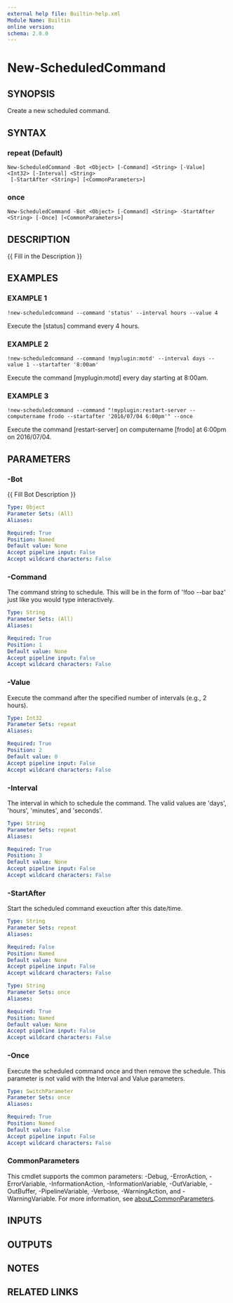 ```yaml
---
external help file: Builtin-help.xml
Module Name: Builtin
online version:
schema: 2.0.0
---
```


# New-ScheduledCommand

## SYNOPSIS
Create a new scheduled command.

## SYNTAX

### repeat (Default)
```
New-ScheduledCommand -Bot <Object> [-Command] <String> [-Value] <Int32> [-Interval] <String>
 [-StartAfter <String>] [<CommonParameters>]
```

### once
```
New-ScheduledCommand -Bot <Object> [-Command] <String> -StartAfter <String> [-Once] [<CommonParameters>]
```

## DESCRIPTION
{{ Fill in the Description }}

## EXAMPLES

### EXAMPLE 1
```
!new-scheduledcommand --command 'status' --interval hours --value 4
```

Execute the \[status\] command every 4 hours.

### EXAMPLE 2
```
!new-scheduledcommand --command !myplugin:motd' --interval days --value 1 --startafter '8:00am'
```

Execute the command \[myplugin:motd\] every day starting at 8:00am.

### EXAMPLE 3
```
!new-scheduledcommand --command "!myplugin:restart-server --computername frodo --startafter '2016/07/04 6:00pm'" --once
```

Execute the command \[restart-server\] on computername \[frodo\] at 6:00pm on 2016/07/04.

## PARAMETERS

### -Bot
{{ Fill Bot Description }}

```yaml
Type: Object
Parameter Sets: (All)
Aliases:

Required: True
Position: Named
Default value: None
Accept pipeline input: False
Accept wildcard characters: False
```

### -Command
The command string to schedule.
This will be in the form of '!foo --bar baz' just like you would
type interactively.

```yaml
Type: String
Parameter Sets: (All)
Aliases:

Required: True
Position: 1
Default value: None
Accept pipeline input: False
Accept wildcard characters: False
```

### -Value
Execute the command after the specified number of intervals (e.g., 2 hours).

```yaml
Type: Int32
Parameter Sets: repeat
Aliases:

Required: True
Position: 2
Default value: 0
Accept pipeline input: False
Accept wildcard characters: False
```

### -Interval
The interval in which to schedule the command.
The valid values are 'days', 'hours', 'minutes', and 'seconds'.

```yaml
Type: String
Parameter Sets: repeat
Aliases:

Required: True
Position: 3
Default value: None
Accept pipeline input: False
Accept wildcard characters: False
```

### -StartAfter
Start the scheduled command exeuction after this date/time.

```yaml
Type: String
Parameter Sets: repeat
Aliases:

Required: False
Position: Named
Default value: None
Accept pipeline input: False
Accept wildcard characters: False
```

```yaml
Type: String
Parameter Sets: once
Aliases:

Required: True
Position: Named
Default value: None
Accept pipeline input: False
Accept wildcard characters: False
```

### -Once
Execute the scheduled command once and then remove the schedule.
This parameter is not valid with the Interval and Value parameters.

```yaml
Type: SwitchParameter
Parameter Sets: once
Aliases:

Required: True
Position: Named
Default value: False
Accept pipeline input: False
Accept wildcard characters: False
```

### CommonParameters
This cmdlet supports the common parameters: -Debug, -ErrorAction, -ErrorVariable, -InformationAction, -InformationVariable, -OutVariable, -OutBuffer, -PipelineVariable, -Verbose, -WarningAction, and -WarningVariable. For more information, see [about_CommonParameters](http://go.microsoft.com/fwlink/?LinkID=113216).

## INPUTS

## OUTPUTS

## NOTES

## RELATED LINKS
